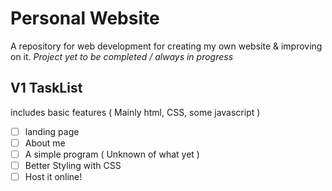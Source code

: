 # Personal Website
A repository for web development for creating my own website & improving on it.
*Project yet to be completed / always in progress*

## V1 TaskList
includes basic features ( Mainly html, CSS, some javascript )
- [ ] landing page
- [ ] About me
- [ ] A simple program ( Unknown of what yet )
- [ ] Better Styling with CSS
- [ ] Host it online!

